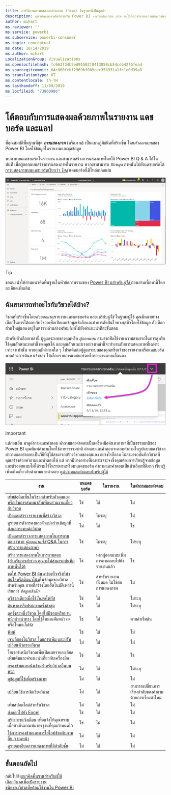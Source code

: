 ```yaml
---
title: การใช้งานการแสดงผลด้วยภาพ (วิชวล) ในฐานะที่เป็นลูกค้า
description: แนวคิดและคำศัพท์สำหรับ Power BI -การแสดงภาพ ภาพ อะไรคือการแสดงภาพและภาพของ Power BI
author: mihart
ms.reviewer: ''
ms.service: powerbi
ms.subservice: powerbi-consumer
ms.topic: conceptual
ms.date: 10/14/2019
ms.author: mihart
LocalizationGroup: Visualizations
ms.openlocfilehash: fc663f34b5ed95502f84f3858cb54cdb42f6fead
ms.sourcegitcommit: 64c860fcbf2969bf089cec358331a1fc1e0d39a8
ms.translationtype: HT
ms.contentlocale: th-TH
ms.lasthandoff: 11/09/2019
ms.locfileid: "73860986"
---
```

# <a name="interact-with-visuals-in-reports-dashboards-and-apps"></a>โต้ตอบกับการแสดงผลด้วยภาพในรายงาน แดชบอร์ด และแอป

ที่คุณสมบัติพื้นฐานที่สุด ***การแสดงภาพ*** (หรือ*ภาพ*) เป็นแผนภูมิชนิดที่สร้างขึ้น โดย*ตัวออกแบบ*ของ Power BI โดยใช้ข้อมูลในรายงานและชุดข้อมูล 

พบภาพบนแดชบอร์ดในรายงาน และสามารถสร้างการแสดงภาพโดยใช้ Power BI Q & A ได้ในทันที เมื่อผู้ออกแบบสร้างการแสดงภาพในรายงาน พวกเขาสามารถ *ปักหมุด* ภาพนั้นไปยังแดชบอร์ดได้ [การแสดงภาพบนแดชบอร์ดเรียกว่า *ไทล์*](end-user-tiles.md) แดชบอร์ดนี้มีไทล์แปดแผ่น 

![แดชบอร์ดที่มีไทล์](media/end-user-visualizations/power-bi-dashboard.png)

> [!TIP]
> ขอแนะนำให้อ่านแนวคิดพื้นฐานในหัวข้อภาพรวมของ [Power BI แสำหรับ*ผู้ใช้* ](end-user-basic-concepts.md)ก่อนอ่านเนื้อหานี้โดยละเอียดเพิ่มเติม

## <a name="what-can-i-do-with-visuals"></a>ฉันสามารถทำอะไรกับวิชวลได้บ้าง?

วิชวลที่สร้างขึ้นโดย*ตัวออกแบบ*รายงานและแดชบอร์ด และแชร์กับ*ผู้ใช้* ในฐานะผู้ใช้ คุณมีหลายทางเลือกในการโต้ตอบกับวิชวลเพื่อเปิดเผยข้อมูลเชิงลึกและทำการตัดสินใจทางธุรกิจโดยใช้ข้อมูล ตัวเลือกส่วนใหญ่แสดงอยู่ในตารางด้านล่างพร้อมลิงก์ไปยังคำแนะนำทีละขั้นตอน

สำหรับตัวเลือกเหล่านี้ ผู้ดูแลระบบของคุณหรือ *ผู้ออกแบบ* สามารถปิดใช้งานความสามารถในการดูหรือใช้คุณลักษณะเหล่านี้ของคุณได้ และคุณลักษณะบางอย่างเหล่านี้จะทำงานกับการแสดงภาพที่เฉพาะเจาะจงเท่านั้น  หากคุณมีคำถามใด ๆ โปรดติดต่อผู้ดูแลระบบของคุณหรือเจ้าของรายงานหรือแดชบอร์ด หากต้องการค้นหาเจ้าของ ให้เลือกรายการแดชบอร์ดหรือรายงานแบบเลื่อนลง 

![รายการชื่อแบบเลื่อนลงที่แสดงรายชื่อเจ้าของ](media/end-user-visualizations/power-bi-owner.png)


> [!IMPORTANT]
> แต่ก่อนอื่น มาดูคำถามและคำตอบ คำถามและคำตอบเป็นเครื่องมือค้นหาภาษาที่เป็นธรรมชาติของ Power BI คุณพิมพ์คำถามโดยใช้ภาษาธรรมชาติ คำตอบและคำตอบจะตอบคำถามในรูปแบบของวิชวล คำถามและคำตอบเป็นวิธีที่ผุ้ใช้สามารถสร้างวิชวลของตนเอง อย่างไรก็ตาม ไม่สามารถบันทึกวิชวลที่คุณสร้างด้วยคำถามและคำตอบได้ แต่ หากมีบางอย่างที่เฉพาะเจาะจงซึ่งคุณต้องการเรียนรู้จากข้อมูล และตัวออกแบบไม่ได้รวมไว้ในรายงานหรือบนแดชบอร์ด คำถามและคำตอบเป็นตัวเลือกที่ดีมาก เรียนรู้เพิ่มเติมเกี่ยวกับคำถามและคำตอบ ดู[คำถามและคำตอบสำหรับผู้ใช้](end-user-q-and-a.md)



|งาน  |บนแดชบอร์ด  |ในรายงาน  | ในคำถามและคำตอบ
|---------|---------|---------|--------|
|[เพิ่มข้อคิดเห็นในวิชวลสำหรับตัวคุณเอง หรือเริ่มการสนทนากับเพื่อนร่วมงานเกี่ยวกับวิชวล](end-user-comment.md)     |  ใช่       |   ใช่      |  ไม่  |
|[เปิดและสำรวจรายงานที่สร้างวิชวล](end-user-tiles.md)     |    ใช่     |   ไม่ระบุ      |  ไม่ |
|[ดูรายการตัวกรองและตัวแบ่งส่วนข้อมูลที่ส่งผลกระทบต่อวิชวล](end-user-report-filter.md)     |    ไม่     |   ใช่      |  ใช่ |
|[เปิดและสำรวจการแสดงภาพในการถามตอบ (หาก *ผู้ออกแบบใช้* Q&A ในการสร้างการแสดงภาพ)](end-user-q-and-a.md)     |   ใช่      |   ไม่ระบุ      |  ไม่ระบุ  |
|[สร้างการแสดงภาพในการถามตอบ (สำหรับการสำรวจ คุณจะไม่สามารถบันทึกภาพนั้นได้) ](end-user-q-and-a.md)     |   ใช่      |   หากผู้ออกแบบเพิ่มการถามตอบไปยังรายงานแล้ว      |  ใช่  |
|[ขอให้ Power BI ค้นหาข้อเท็จจริงที่น่าสนใจหรือมีแนวโน้ม](end-user-insights.md)ในข้อมูลของวิชวลสำหรับคุณ  ภาพที่สร้างโดยอัตโนมัติเหล่านี้เรียกว่า *ข้อมูลเชิงลึก*     |    ใช่     |  สำหรับรายงานทั้งหมด ไม่ใช่ต่อการแสดงภาพ       | ไม่   |
|[ดูวิชวลเดียวเมื่อใช้*โหมด*โฟกัส](end-user-focus.md)     | ใช่        |   ใช่      | ไม่ระบุ  |
|[ค้นหาการรีเฟรชภาพครั้งล่าสุด](end-user-fresh.md)     |  ใช่       |    ใช่     | ไม่ระบุ  |
|[ดูครั้งละหนึ่งวิชวล โดยไม่มีขอบหรือบานหน้าต่างนำทาง โดยใช้](end-user-focus.md)โหมด*เต็มหน้าจอ* หรือโหมด*โฟกัส*     |   ใช่      |  ใช่       | ตามค่าเริ่มต้น  |
|[พิมพ์](end-user-print.md)     |  ใช่       |   ใช่      | ไม่  |
|[เจาะลึกลงในวิชวล โดยการเพิ่ม และปรับเปลี่ยนตัวกรองวิชวล](end-user-report-filter.md)     |    ไม่     |   ใช่      | ไม่  |
|โฮเวอร์เหนือวิชวลเพื่อเปิดเผยรายละเอียดเพิ่มเติมและคำแนะนำเกี่ยวกับเครื่องมือ     |    ใช่     |   ใช่      | ใช่  |
|[กรองข้ามและเน้นข้ามสำหรับวิชวลอื่นบนหน้า](end-user-interactions.md)    |   ไม่      |   ใช่      | ไม่ระบุ  |
|[ดูข้อมูลที่ใช้เพื่อสร้างภาพ](end-user-show-data.md)     |  ไม่       |   ใช่      | ไม่  |
| [เปลี่ยนวิธีการจัดเรียงวิชวล](end-user-change-sort.md) | ไม่  | ใช่  | สามารถเปลี่ยนการเรียงลำดับของคำถามด้วยการเรียงคำใหม่  |
| เพิ่มสปอตไลต์สำหรับวิชวล | ไม่  | ใช่  |  ไม่ |
| [ส่งออกไปยัง Excel](end-user-export.md) | ใช่ | ใช่ | ไม่|
| [สร้างการแจ้งเตือน](end-user-alerts.md) เพื่อแจ้งให้คุณทราบเมื่อค่าเกินเกณฑ์มาตรฐานที่คุณกำหนดไว้  | ใช่  | ไม่  | ไม่ |
| [ใช้การกรองข้ามและการไฮไลท์ข้ามกับภาพอื่น ๆ บนหน้า](end-user-report-filter.md)  | ไม่      | ใช่  | ไม่  |
| [ดูรายละเอียดการแสดงภาพที่มีลำดับชั้น](end-user-drill.md)  | ไม่  | ใช่   | ไม่ |

## <a name="next-steps"></a>ขั้นตอนถัดไป
กลับไปยัง[แนวคิดพื้นฐานสำหรับผู้ใช้](end-user-basic-concepts.md)    
[เลือกวิชวลเพื่อเปิดรายงาน](end-user-report-open.md)    
[ชนิดของวิชวลที่พร้อมใช้งานใน Power BI](end-user-visual-type.md)